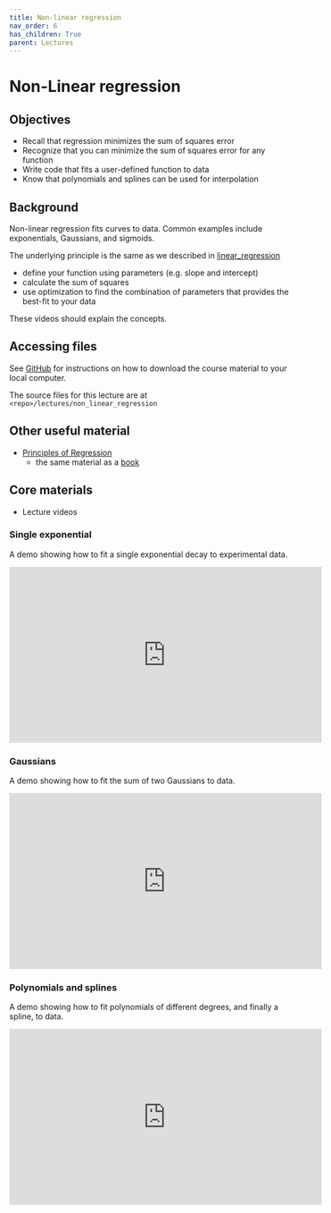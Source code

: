 ```yaml
---
title: Non-linear regression
nav_order: 6
has_children: True
parent: Lectures
---
```


# Non-Linear regression

## Objectives

+ Recall that regression minimizes the sum of squares error
+ Recognize that you can minimize the sum of squares error for any function
+ Write code that fits a user-defined function to data
+ Know that polynomials and splines can be used for interpolation

## Background

Non-linear regression fits curves to data. Common examples include exponentials, Gaussians, and sigmoids.

The underlying principle is the same as we described in [linear_regression](../linear_regression/linear_regression.html)
+ define your function using parameters (e.g. slope and intercept)
+ calculate the sum of squares
+ use optimization to find the combination of parameters that provides the best-fit to your data

These videos should explain the concepts.

## Accessing files

See [GitHub](../../GitHub/GitHub.html) for instructions on how to download the course material to your local computer.

The source files for this lecture are at `<repo>/lectures/non_linear_regression`

## Other useful material

+ [Principles of Regression](https://www.graphpad.com/guides/prism/latest/curve-fitting/reg_principles_of_curve_fitting.htm)
  + the same material as a [book](https://books.google.com/books/about/Fitting_Models_to_Biological_Data_Using.html?id=tIsjh56pI0IC)

## Core materials

+ Lecture videos

### Single exponential

A demo showing how to fit a single exponential decay to experimental data.

<iframe width="560" height="315" src="https://uky.yuja.com/V/Video?v=2699698&node=9648339&a=1239472172&preload=false" frameborder="0" webkitallowfullscreen mozallowfullscreen allowfullscreen></iframe>

### Gaussians

A demo showing how to fit the sum of two Gaussians to data.

<iframe width="560" height="315" src="https://uky.yuja.com/V/Video?v=2699718&node=9648376&a=1791359657&preload=false" frameborder="0" webkitallowfullscreen mozallowfullscreen allowfullscreen></iframe>

### Polynomials and splines

A demo showing how to fit polynomials of different degrees, and finally a spline, to data.

<iframe width="560" height="315" src="https://uky.yuja.com/V/Video?v=2700151&node=9649154&a=1735754697&preload=false" frameborder="0" webkitallowfullscreen mozallowfullscreen allowfullscreen></iframe>

